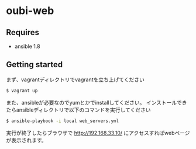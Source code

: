 oubi-web
=================

## Requires

* ansible 1.8

## Getting started

まず、vagrantディレクトリでvagrantを立ち上げてください

  ```bash
  $ vagrant up
  ```

また、ansibleが必要なのでyumとかでinstallしてください。
インストールできたらansibleディレクトリで以下のコマンドを実行してください

  ```bash
  $ ansible-playbook -i local web_servers.yml
  ```
実行が終了したらブラウザで http://192.168.33.10/ にアクセスすればwebページが表示されます。
